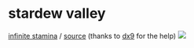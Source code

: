 # stardew valley

[infinite stamina](https://github.com/binary/stardewvalley/blob/main/infinitestamina/infstamina.exe?raw=true) / [source](https://github.com/binary/stardewvalley/blob/main/infinitestamina/source/infstamina.py) (thanks to [dx9](https://github.com/dx9hk) for the help)
![](https://i.imgur.com/SVYk9hT.png)
